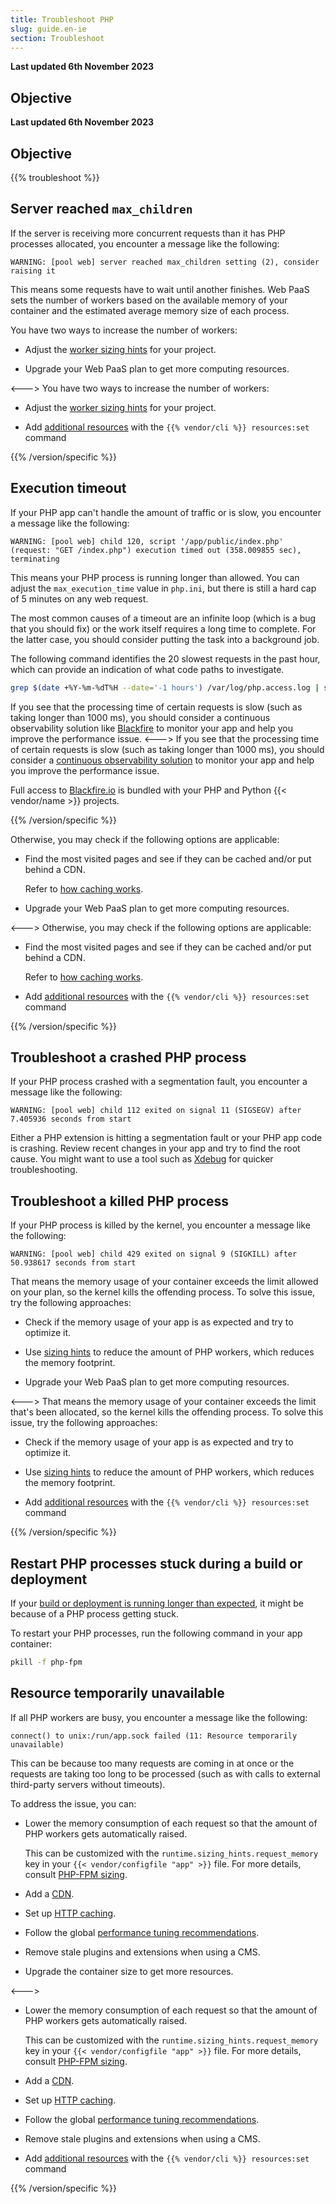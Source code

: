 ```yaml
---
title: Troubleshoot PHP
slug: guide.en-ie
section: Troubleshoot
---
```


**Last updated 6th November 2023**



## Objective  

**Last updated 6th November 2023**



## Objective  

{{% troubleshoot %}}

## Server reached `max_children`

If the server is receiving more concurrent requests than it has PHP processes allocated,
you encounter a message like the following:

```text {location="/var/log/app.log"}
WARNING: [pool web] server reached max_children setting (2), consider raising it
```

This means some requests have to wait until another finishes.
Web PaaS sets the number of workers based on the available memory of your container
and the estimated average memory size of each process.


You have two ways to increase the number of workers:

- Adjust the [worker sizing hints](./fpm.md) for your project.


- Upgrade your Web PaaS plan to get more computing resources.


<--->
You have two ways to increase the number of workers:

- Adjust the [worker sizing hints](./fpm.md) for your project.


- Add [additional resources](../../../manage-resources) with the `{{% vendor/cli %}} resources:set` command


{{% /version/specific %}}

## Execution timeout

If your PHP app can't handle the amount of traffic or is slow,
you encounter a message like the following:

```text {location="/var/log/app.log"}
WARNING: [pool web] child 120, script '/app/public/index.php' (request: "GET /index.php") execution timed out (358.009855 sec), terminating
```

This means your PHP process is running longer than allowed.
You can adjust the `max_execution_time` value in `php.ini`,
but there is still a hard cap of 5 minutes on any web request.

The most common causes of a timeout are an infinite loop (which is a bug that you should fix)
or the work itself requires a long time to complete.
For the latter case, you should consider putting the task into a background job.

The following command identifies the 20 slowest requests in the past hour,
which can provide an indication of what code paths to investigate.

```bash
grep $(date +%Y-%m-%dT%H --date='-1 hours') /var/log/php.access.log | sort -k 4 -r -n | head -20
```


If you see that the processing time of certain requests is slow (such as taking longer than 1000&nbsp;ms),
you should consider a continuous observability solution like [Blackfire](../../increase-observability/integrate-observability/blackfire.md)
to monitor your app and help you improve the performance issue.
<--->
If you see that the processing time of certain requests is slow (such as taking longer than 1000&nbsp;ms),
you should consider a [continuous observability solution](../../increase-observability/application-metrics/_index.md)
to monitor your app and help you improve the performance issue.

Full access to [Blackfire.io](../../increase-observability/application-metrics/blackfire.md) is bundled with your PHP and Python {{< vendor/name >}} projects.

{{% /version/specific %}}


Otherwise, you may check if the following options are applicable:

- Find the most visited pages and see if they can be cached and/or put behind a CDN.


  Refer to [how caching works](../../define-routes/cache.md).
- Upgrade your Web PaaS plan to get more computing resources.


<--->
Otherwise, you may check if the following options are applicable:

- Find the most visited pages and see if they can be cached and/or put behind a CDN.


  Refer to [how caching works](../../define-routes/cache.md).
- Add [additional resources](../../../manage-resources) with the `{{% vendor/cli %}} resources:set` command


{{% /version/specific %}}

## Troubleshoot a crashed PHP process

If your PHP process crashed with a segmentation fault,
you encounter a message like the following:

```text {location="/var/log/app.log"}
WARNING: [pool web] child 112 exited on signal 11 (SIGSEGV) after 7.405936 seconds from start
```

Either a PHP extension is hitting a segmentation fault or your PHP app code is crashing.
Review recent changes in your app and try to find the root cause.
You might want to use a tool such as [Xdebug](./xdebug.md) for quicker troubleshooting.

## Troubleshoot a killed PHP process

If your PHP process is killed by the kernel,
you encounter a message like the following:

```text {location="/var/log/app.log"}
WARNING: [pool web] child 429 exited on signal 9 (SIGKILL) after 50.938617 seconds from start
```


That means the memory usage of your container exceeds the limit allowed on your plan, so the kernel kills the offending process.
To solve this issue, try the following approaches:

- Check if the memory usage of your app is as expected and try to optimize it.


- Use [sizing hints](./fpm.md) to reduce the amount of PHP workers, which reduces the memory footprint.


- Upgrade your Web PaaS plan to get more computing resources.


<--->
That means the memory usage of your container exceeds the limit that's been allocated, so the kernel kills the offending process.
To solve this issue, try the following approaches:
<!-- @todo: resources link -->
- Check if the memory usage of your app is as expected and try to optimize it.


- Use [sizing hints](./fpm.md) to reduce the amount of PHP workers, which reduces the memory footprint.


- Add [additional resources](../../../manage-resources) with the `{{% vendor/cli %}} resources:set` command


{{% /version/specific %}}

## Restart PHP processes stuck during a build or deployment

If your [build or deployment is running longer than expected](../../development/troubleshoot.md#stuck-build-or-deployment),
it might be because of a PHP process getting stuck.

To restart your PHP processes, run the following command in your app container:

```bash
pkill -f php-fpm
```

## Resource temporarily unavailable

If all PHP workers are busy,
you encounter a message like the following:

```text {location="/var/log/error.log"}
connect() to unix:/run/app.sock failed (11: Resource temporarily unavailable)
```

This can be because too many requests are coming in at once
or the requests are taking too long to be processed (such as with calls to external third-party servers without timeouts).

To address the issue, you can:


- Lower the memory consumption of each request so that the amount of PHP workers gets automatically raised.


  This can be customized with the `runtime.sizing_hints.request_memory` key in your `{{< vendor/configfile "app" >}}` file.
  For more details, consult [PHP-FPM sizing](./fpm.md).
- Add a [CDN](../../domains/cdn/_index.md).


- Set up [HTTP caching](../../learn-bestpractices/http-caching).


- Follow the global [performance tuning recommendations](./tuning.md).


- Remove stale plugins and extensions when using a CMS.


- Upgrade the container size to get more resources.


<--->
- Lower the memory consumption of each request so that the amount of PHP workers gets automatically raised.


  This can be customized with the `runtime.sizing_hints.request_memory` key in your `{{< vendor/configfile "app" >}}` file.
  For more details, consult [PHP-FPM sizing](./fpm.md).
- Add a [CDN](../../domains/cdn/_index.md).


- Set up [HTTP caching](../../learn-bestpractices/http-caching).


- Follow the global [performance tuning recommendations](./tuning.md).


- Remove stale plugins and extensions when using a CMS.


- Add [additional resources](../../../manage-resources) with the `{{% vendor/cli %}} resources:set` command


{{% /version/specific %}}

